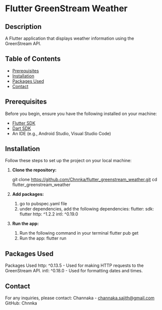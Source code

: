 # Flutter GreenStream Weather

## Description
A Flutter application that displays weather information using the GreenStream API.

## Table of Contents
- [Prerequisites](#prerequisites)
- [Installation](#installation)
- [Packages Used](#packages-used)
- [Contact](#contact)

## Prerequisites
Before you begin, ensure you have the following installed on your machine:
- [Flutter SDK](https://flutter.dev/docs/get-started/install)
- [Dart SDK](https://dart.dev/get-dart)
- An IDE (e.g., Android Studio, Visual Studio Code)

## Installation
Follow these steps to set up the project on your local machine:

1. **Clone the repository:**
   
   git clone https://github.com/Chnnka/flutter_greenstream_weather.git
   cd flutter_greenstream_weather
2. **Add packages:**
   1. go to pubspec.yaml file
   2. under dependencies, add the following
        dependencies:
            flutter:
                sdk: flutter
            http: ^1.2.2
            intl: ^0.19.0

3. **Run the app:**
    1. Run the following command in your terminal
        flutter pub get
    2. Run the app:
        flutter run
    
## Packages Used
Packages Used
    http: ^0.13.5 - Used for making HTTP requests to the GreenStream API.
    intl: ^0.18.0 - Used for formatting dates and times.

## Contact
For any inquiries, please contact:
Channaka - channaka.sajith@gmail.com
GitHub: Chnnka
